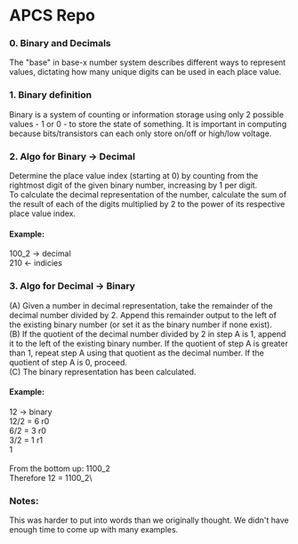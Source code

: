 # APCS Repo

### 0. Binary and Decimals
The "base" in base-x number system describes different ways to represent values, dictating how many unique digits can be used in each place value.

### 1. Binary definition
Binary is a system of counting or information storage using only 2 possible values - 1 or 0 - to store the state of something. It is important in computing because bits/transistors can each only store on/off or high/low voltage.

### 2. Algo for Binary -> Decimal
Determine the place value index (starting at 0) by counting from the rightmost digit of the given binary number, increasing by 1 per digit.\
To calculate the decimal representation of the number, calculate the sum of the result of each of the digits multiplied by 2 to the power of its respective place value index.

#### Example:
100\_2 -> decimal \
210 <- indicies

### 3. Algo for Decimal -> Binary
(A) Given a number in decimal representation, take the remainder of the decimal number divided by 2. Append this remainder output to the left of the existing binary number (or set it as the binary number if none exist).\
(B) If the quotient of the decimal number divided by 2 in step A is 1, append it to the left of the existing binary number. If the quotient of step A is greater than 1, repeat step A using that quotient as the decimal number. If the quotient of step A is 0, proceed.\
(C) The binary representation has been calculated.

#### Example:
12 -> binary\
12/2 = 6 r0\
6/2  = 3 r0\
3/2  = 1 r1\
          1\
\
From the bottom up: 1100\_2\
Therefore 12 = 1100\_2\

### Notes:
This was harder to put into words than we originally thought. We didn't have enough time to come up with many examples.
